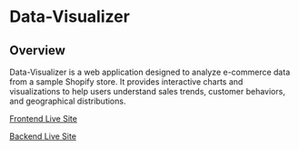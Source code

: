 # Data-Visualizer

## Overview

Data-Visualizer is a web application designed to analyze e-commerce data from a sample Shopify store. It provides interactive charts and visualizations to help users understand sales trends, customer behaviors, and geographical distributions.

[Frontend Live Site](https://data-visualizer3.netlify.app)

[Backend Live Site](https://data-visualizer-backend.vercel.app)
